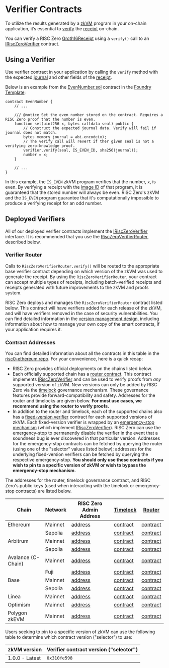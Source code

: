 # Verifier Contracts

To utilize the results generated by a [zkVM][term-zkvm] program in your on-chain application, it’s essential to [verify][term-verify] the [receipt][term-receipt] on-chain.

You can verify a RISC Zero [Groth16Receipt] using a `verify()` call to an [IRiscZeroVerifier][IRiscZeroVerifier] contract.

## Using a Verifier

Use verifier contract in your application by calling the `verify` method with the expected [journal][term-journal] and other fields of the [receipt][term-receipt].

Below is an example from the [EvenNumber.sol][EvenNumber.sol] contract in the [Foundry Template][foundry-template]:

```solidity
contract EvenNumber {
    // ...

    /// @notice Set the even number stored on the contract. Requires a RISC Zero proof that the number is even.
    function set(uint256 x, bytes calldata seal) public {
        // Construct the expected journal data. Verify will fail if journal does not match.
        bytes memory journal = abi.encode(x);
        // The verify call will revert if ther given seal is not a verifying zero-knowledge proof.
        verifier.verify(seal, IS_EVEN_ID, sha256(journal));
        number = x;
    }

    // ...
}
```

In this example, the `IS_EVEN` zkVM program verifies that the number, `x`, is even.
By verifying a receipt with the [image ID][term-image-id] of that program, it is guaranteed that the stored number will always be even.
RISC Zero's zkVM and the `IS_EVEN` program guarantee that it's computationally impossible to produce a verifying receipt for an odd number.

## Deployed Verifiers

All of our deployed verifier contracts implement the [IRiscZeroVerifier][IRiscZeroVerifier] interface.
It is recommended that you use the [RiscZeroVerifierRouter][RiscZeroVerifierRouter.sol], described below.

### Verifier Router

Calls to `RiscZeroVerifierRouter.verify()` will be routed to the appropriate base verifier contract depending on which version of the zkVM was used to generate the receipt.
By using the `RiscZeroVerifierRouter`, your contract can accept multiple types of receipts, including batch-verified receipts and receipts generated with future improvements to the zkVM and proofs system.

RISC Zero deploys and manages the `RiscZeroVerifierRouter` contract listed below.
This contract will have verifiers added for each release of the zkVM, and will have verifiers removed in the case of security vulnerabilities.
You can find detailed information in the [version management design][VersionManagement], including information about how to manage your own copy of the smart contracts, if your application requires it.

### Contract Addresses

You can find detailed information about all the contracts in this table in the [risc0-ethereum repo][risc0-ethereum-contracts]. For your convenience, here is a quick recap:

- RISC Zero provides official deployments on the chains listed below.
- Each officially supported chain has a [router contract][RiscZeroVerifierRouter.sol]. This contract implements [IRiscZeroVerifier][IRiscZeroVerifier] and can be used to verify proofs from _any_ supported version of zkVM. New versions can only be added by RISC Zero via the [timelock][TimelockController.sol] governance mechanism. These governance features provide forward-compatibility and safety. Addresses for the router and timelocks are given below. **For most use cases, we recommend using the router to verify proofs.**
- In addition to the router and timelock, each of the supported chains also has a [fixed-version verifier][RiscZeroGroth16Verifier.sol] contract for each supported versions of zkVM. Each fixed-version verifier is wrapped by an [emergency-stop mechanism][RiscZeroVerifierEmergencyStop.sol] (which implement [IRiscZeroVerifier][IRiscZeroVerifier]). RISC Zero can use the emergency-stop to permanently disable the verifier in the event that a soundness bug is ever discovered in that particular version. Addresses for the emergency-stop contracts can be fetched by querying the router (using one of the "selector" values listed below); addresses for the underlying fixed-version verifiers can be fetched by querying the respective emergency-stop. **You should only use these contracts if you wish to pin to a specific version of zkVM or wish to bypass the emergency-stop mechanism.**

The addresses for the router, timelock governance contract, and RISC Zero's public keys (used when interacting with the timelock or emergency-stop contracts) are listed below.

| Chain              | Network | RISC Zero Admin Address                                                                                   | [Timelock][TimelockController.sol]                                                                                | [Router][RiscZeroVerifierRouter.sol]                                                                              |
| ------------------ | ------- | --------------------------------------------------------------------------------------------------------- | ----------------------------------------------------------------------------------------------------------------- | ----------------------------------------------------------------------------------------------------------------- |
| Ethereum           | Mainnet | [address](https://etherscan.io/address/0xF616A4f81857CFEe54A4A049Ec187172574bd412)                        | [contract](https://etherscan.io/address/0x0b144E07A0826182B6b59788c34b32Bfa86Fb711#code)                          | [contract](https://etherscan.io/address/0x8EaB2D97Dfce405A1692a21b3ff3A172d593D319#code)                          |
|                    | Sepolia | [address](https://sepolia.etherscan.io/address/0x3a54a45e44a71020bd0af42063b9f23e8b9e387d)                | [contract](https://sepolia.etherscan.io/address/0xB4E3306129208cC8e6E75157f75f62eAe0B920a0#code)                  | [contract](https://sepolia.etherscan.io/address/0x925d8331ddc0a1F0d96E68CF073DFE1d92b69187#code)                  |
| Arbitrum           | Mainnet | [address](https://arbiscan.io/address/0xF616A4f81857CFEe54A4A049Ec187172574bd412)                         | [contract](https://arbiscan.io/address/0xdc986a09728f76110ff666ee7b20d99086501d15#code)                           | [contract](https://arbiscan.io/address/0x0b144e07a0826182b6b59788c34b32bfa86fb711#code)                           |
|                    | Sepolia | [address](https://sepolia.arbiscan.io/address/0x3a54A45E44a71020Bd0Af42063B9f23e8b9E387D)                 | [contract](https://sepolia.arbiscan.io/address/0xdc986a09728f76110ff666ee7b20d99086501d15#code)                   | [contract](https://sepolia.arbiscan.io/address/0x0b144e07a0826182b6b59788c34b32bfa86fb711#code)                   |
| Avalance (C-Chain) | Mainnet | [address](https://avascan.info/blockchain/all/address/0xF616A4f81857CFEe54A4A049Ec187172574bd412)         | [contract](https://avascan.info/blockchain/c/address/0xDC986a09728F76110FF666eE7b20d99086501d15/contract)         | [contract](https://avascan.info/blockchain/c/address/0x0b144E07A0826182B6b59788c34b32Bfa86Fb711/contract)         |
|                    | Fuji    | [address](https://testnet.avascan.info/blockchain/all/address/0x3a54A45E44a71020Bd0Af42063B9f23e8b9E387D) | [contract](https://testnet.avascan.info/blockchain/c/address/0xDC986a09728F76110FF666eE7b20d99086501d15/contract) | [contract](https://testnet.avascan.info/blockchain/c/address/0x0b144E07A0826182B6b59788c34b32Bfa86Fb711/contract) |
| Base               | Mainnet | [address](https://basescan.org/address/0xF616A4f81857CFEe54A4A049Ec187172574bd412)                        | [contract](https://basescan.org/address/0xdc986a09728f76110ff666ee7b20d99086501d15#code)                          | [contract](https://basescan.org/address/0x0b144e07a0826182b6b59788c34b32bfa86fb711#code)                          |
|                    | Sepolia | [address](https://sepolia.basescan.org/address/0x3a54A45E44a71020Bd0Af42063B9f23e8b9E387D)                | [contract](https://sepolia.basescan.org/address/0xdc986a09728f76110ff666ee7b20d99086501d15#code)                  | [contract](https://sepolia.basescan.org/address/0x0b144e07a0826182b6b59788c34b32bfa86fb711#code)                  |
| Linea              | Mainnet | [address](https://lineascan.build/address/0xF616A4f81857CFEe54A4A049Ec187172574bd412)                     | [contract](https://lineascan.build/address/0xdc986a09728f76110ff666ee7b20d99086501d15#code)                       | [contract](https://lineascan.build/address/0x0b144e07a0826182b6b59788c34b32bfa86fb711#code)                       |
| Optimism           | Mainnet | [address](https://optimistic.etherscan.io/address/0xF616A4f81857CFEe54A4A049Ec187172574bd412)             | [contract](https://optimistic.etherscan.io/address/0xdc986a09728f76110ff666ee7b20d99086501d15#code)               | [contract](https://optimistic.etherscan.io/address/0x0b144e07a0826182b6b59788c34b32bfa86fb711#code)               |
| Polygon zkEVM      | Mainnet | [address](https://zkevm.polygonscan.com/address/0xF616A4f81857CFEe54A4A049Ec187172574bd412)               | [contract](https://zkevm.polygonscan.com/address/0xdc986a09728f76110ff666ee7b20d99086501d15#code)                 | [contract](https://zkevm.polygonscan.com/address/0x0b144e07a0826182b6b59788c34b32bfa86fb711#code)                 |

Users seeking to pin to a specific version of zkVM can use the following table to determine which contract version ("selector") to use:

| zkVM version   | Verifier contract version ("selector") |
| -------------- | -------------------------------------- |
| 1.0.0 - Latest | `0x310fe598`                           |

<!-- TODO: Move this example into risc0-ethereum such that it will be under the same version management -->

[EvenNumber.sol]: https://github.com/risc0/risc0-foundry-template/blob/27eba00a5237cbefd0c742dee73ced697df3527a/contracts/EvenNumber.sol#L46-L52
[foundry-template]: https://github.com/risc0/risc0-foundry-template
[Groth16Receipt]: https://docs.rs/risc0-zkvm/1.0/risc0_zkvm/struct.Groth16Receipt.html
[IRiscZeroVerifier]: https://github.com/risc0/risc0-ethereum/blob/release-1.0/contracts/src/IRiscZeroVerifier.sol
[risc0-ethereum-contracts]: https://github.com/risc0/risc0-ethereum/tree/release-1.0/contracts
[RiscZeroGroth16Verifier.sol]: https://github.com/risc0/risc0-ethereum/blob/release-1.0/contracts/src/groth16/RiscZeroGroth16Verifier.sol
[RiscZeroVerifierEmergencyStop.sol]: https://github.com/risc0/risc0-ethereum/blob/release-1.0/contracts/src/RiscZeroVerifierEmergencyStop.sol
[RiscZeroVerifierRouter.sol]: https://github.com/risc0/risc0-ethereum/blob/release-1.0/contracts/src/RiscZeroVerifierRouter.sol
[term-image-id]: /terminology#image-id
[term-journal]: /terminology#journal
[term-receipt]: /terminology#receipt
[term-verify]: /terminology#verify
[term-zkvm]: /terminology#zero-knowledge-virtual-machine-zkvm
[TimelockController.sol]: https://github.com/OpenZeppelin/openzeppelin-contracts/blob/master/contracts/governance/TimelockController.sol
[VersionManagement]: https://github.com/risc0/risc0-ethereum/blob/release-1.0/contracts/version-management-design.md
